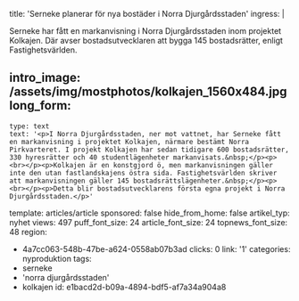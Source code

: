 title: 'Serneke planerar för nya bostäder i Norra Djurgårdsstaden'
ingress: |
  <p>Serneke har fått en markanvisning i Norra Djurgårdsstaden inom projektet Kolkajen. Där avser bostadsutvecklaren att bygga 145 bostadsrätter, enligt Fastighetsvärlden.
  </p>
  
intro_image: /assets/img/mostphotos/kolkajen_1560x484.jpg
long_form:
  -
    type: text
    text: '<p>I Norra Djurgårdsstaden, ner mot vattnet, har Serneke fått en markanvisning i projektet Kolkajen, närmare bestämt Norra Pirkvarteret. I projekt Kolkajen har sedan tidigare 600 bostadsrätter, 330 hyresrätter och 40 studentlägenheter markanvisats.&nbsp;</p><p><br></p><p>Kolkajen är en konstgjord ö, men markanvisningen gäller inte den utan fastlandskajens östra sida. Fastighetsvärlden skriver att markanvisningen gäller 145 bostadsrättslägenheter.&nbsp;</p><p><br></p><p>Detta blir bostadsutvecklarens första egna projekt i Norra Djurgårdsstaden.</p>'
template: articles/article
sponsored: false
hide_from_home: false
artikel_typ: nyhet
views: 497
puff_font_size: 24
article_font_size: 24
topnews_font_size: 48
region:
  - 4a7cc063-548b-47be-a624-0558ab07b3ad
clicks: 0
link: '1'
categories: nyproduktion
tags:
  - serneke
  - 'norra djurgårdsstaden'
  - kolkajen
id: e1bacd2d-b09a-4894-bdf5-af7a34a904a8
